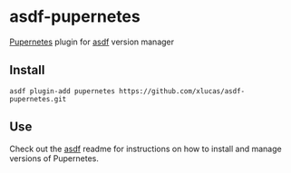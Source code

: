 # asdf-pupernetes

[Pupernetes](https://github.com/DataDog/pupernetes) plugin for [asdf](https://github.com/asdf-vm/asdf) version manager

## Install

```
asdf plugin-add pupernetes https://github.com/xlucas/asdf-pupernetes.git
```

## Use

Check out the [asdf](https://github.com/asdf-vm/asdf) readme for instructions on how to install and manage versions of Pupernetes.
